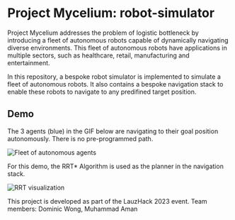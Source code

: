 # Project Mycelium: robot-simulator

Project Mycelium addresses the problem of logistic bottleneck by introducing a fleet of autonomous robots capable of dynamically navigating diverse environments.
This fleet of autonomous robots have applications in multiple sectors, such as healthcare, retail, manufacturing and entertainment.

In this repository, a bespoke robot simulator is implemented to simulate a fleet of autonomous robots.
It also contains a bespoke navigation stack to enable these robots to navigate to any predifined target position.

## Demo

The 3 agents (blue) in the GIF below are navigating to their goal position autonomously.
There is no pre-programmed path.

![Fleet of autonomous agents](https://github.com/Lauzhack2023/robot-simulator/blob/main/autonomous_multi_agent_navigation.gif)

For this demo, the RRT* Algorithm is used as the planner in the navigation stack.

![RRT visualization](https://github.com/Lauzhack2023/robot-simulator/blob/main/RRT.gif)

This project is developed as part of the LauzHack 2023 event.
Team members: Dominic Wong, Muhammad Aman
